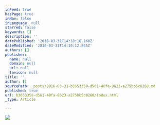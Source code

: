 ```yaml
---
inFeed: true
hasPage: true
inNav: false
inLanguage: null
starred: false
keywords: []
description: ''
datePublished: '2016-03-31T14:10:18.160Z'
dateModified: '2016-03-31T14:10:12.845Z'
authors: []
publisher:
  name: null
  domain: null
  url: null
  favicon: null
title: ''
author: []
sourcePath: _posts/2016-03-31-b3653358-d561-48fa-8623-a275bb5c0260.md
published: true
url: b3653358-d561-48fa-8623-a275bb5c0260/index.html
_type: Article

---
```

![](https://the-grid-user-content.s3-us-west-2.amazonaws.com/9e84ff1f-2299-41cf-97a2-06b5aaad6877.jpg)
